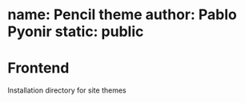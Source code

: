 name: Pencil theme
author: Pablo Pyonir
static: public
===
# Frontend

Installation directory for site themes